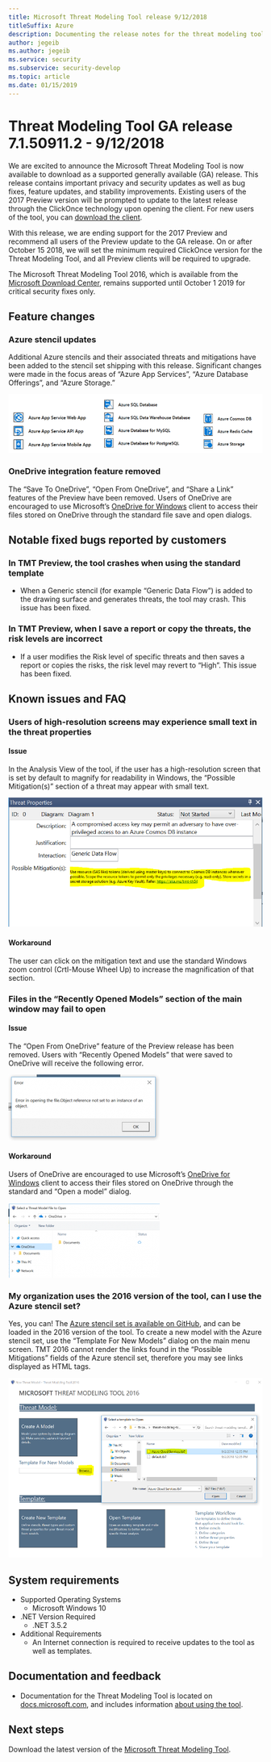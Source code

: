 ```yaml
---
title: Microsoft Threat Modeling Tool release 9/12/2018 
titleSuffix: Azure
description: Documenting the release notes for the threat modeling tool
author: jegeib
ms.author: jegeib
ms.service: security
ms.subservice: security-develop
ms.topic: article
ms.date: 01/15/2019
---
```


# Threat Modeling Tool GA release 7.1.50911.2 - 9/12/2018

We are excited to announce the Microsoft Threat Modeling Tool is now available to download as a supported generally available (GA) release. This release contains important privacy and security updates as well as bug fixes, feature updates, and stability improvements. Existing users of the 2017 Preview version will be prompted to update to the latest release through the ClickOnce technology upon opening the client. For new users of the tool, you can [download the client](https://aka.ms/threatmodelingtool).

With this release, we are ending support for the 2017 Preview and recommend all users of the Preview update to the GA release. On or after October 15 2018, we will set the minimum required ClickOnce version for the Threat Modeling Tool, and all Preview clients will be required to upgrade.

The Microsoft Threat Modeling Tool 2016, which is available from the [Microsoft Download Center](https://www.microsoft.com/en-us/download/details.aspx?id=49168), remains supported until October 1 2019 for critical security fixes only.

## Feature changes

### Azure stencil updates

Additional Azure stencils and their associated threats and mitigations have been added to the stencil set shipping with this release. Significant changes were made in the focus areas of “Azure App Services”, “Azure Database Offerings”, and “Azure Storage.”

![Azure Stencil Updates](./media/threat-modeling-tool-releases-71509112/tmt_azure_stencil_update-300x70.png)

### OneDrive integration feature removed

The “Save To OneDrive”, “Open From OneDrive”, and “Share a Link” features of the Preview have been removed. Users of OneDrive are encouraged to use Microsoft’s [OneDrive for Windows](https://onedrive.live.com/about/en-us/download/) client to access their files stored on OneDrive through the standard file save and open dialogs.

## Notable fixed bugs reported by customers

### In TMT Preview, the tool crashes when using the standard template

- When a Generic stencil (for example “Generic Data Flow”) is added to the drawing surface and generates threats, the tool may crash. This issue has been fixed.

### In TMT Preview, when I save a report or copy the threats, the risk levels are incorrect

- If a user modifies the Risk level of specific threats and then saves a report or copies the risks, the risk level may revert to “High”. This issue has been fixed.

## Known issues and FAQ

### Users of high-resolution screens may experience small text in the threat properties

#### Issue

In the Analysis View of the tool, if the user has a high-resolution screen that is set by default to magnify for readability in Windows, the “Possible Mitigation(s)” section of a threat may appear with small text.

![Known issue with high-resolution screens](./media/threat-modeling-tool-releases-71509112/tmt_screen_resolution-300x153.png)

#### Workaround

The user can click on the mitigation text and use the standard Windows zoom control (Crtl-Mouse Wheel Up) to increase the magnification of that section.

### Files in the “Recently Opened Models” section of the main window may fail to open

#### Issue

The “Open From OneDrive” feature of the Preview release has been removed. Users with “Recently Opened Models” that were saved to OneDrive will receive the following error.

![OneDrive feature removed](./media/threat-modeling-tool-releases-71509112/tmt_save_error-300x131.png)

#### Workaround

Users of OneDrive are encouraged to use Microsoft’s [OneDrive for Windows](https://onedrive.live.com/about/en-us/download/) client to access their files stored on OneDrive through the standard and “Open a model” dialog.

![OneDrive feature removed](./media/threat-modeling-tool-releases-71509112/tmt_save_onedrive-300x149.png)

### My organization uses the 2016 version of the tool, can I use the Azure stencil set?

Yes, you can! The [Azure stencil set is available on GitHub](https://github.com/Microsoft/threat-modeling-templates/), and can be loaded in the 2016 version of the tool. To create a new model with the Azure stencil set, use the “Template For New Models” dialog on the main menu screen. TMT 2016 cannot render the links found in the “Possible Mitigations” fields of the Azure stencil set, therefore you may see links displayed as HTML tags.

![Azure Stencil Updates in 2016 Client](./media/threat-modeling-tool-releases-71509112/tmt_azure_stencils-300x212.png)

## System requirements

- Supported Operating Systems
  - Microsoft Windows 10
- .NET Version Required
  - .NET 3.5.2
- Additional Requirements
  - An Internet connection is required to receive updates to the tool as well as templates.

## Documentation and feedback

- Documentation for the Threat Modeling Tool is located on [docs.microsoft.com](threat-modeling-tool.md), and includes information [about using the tool](threat-modeling-tool-getting-started.md).

## Next steps

Download the latest version of the [Microsoft Threat Modeling Tool](https://aka.ms/threatmodelingtool).
